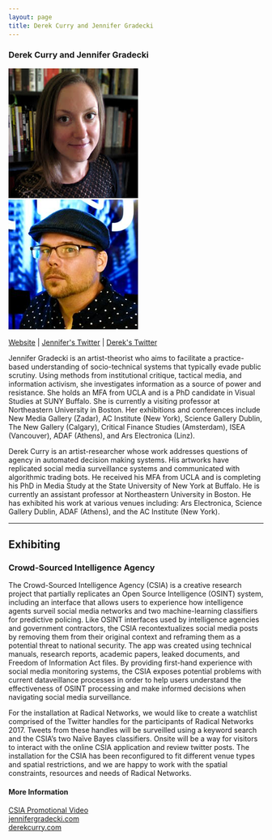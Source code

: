```yaml
---
layout: page
title: Derek Curry and Jennifer Gradecki
---
```

<h3>Derek Curry and Jennifer Gradecki</h3>
<img src="gradecki.jpg" /><img src="Derek_Curry_256.jpg" />
<p><a href="http://www.crowdsourcedintel.org/" target="_blank">Website</a> | <a href="https://twitter.com/jgradecki" target="_blank">Jennifer's Twitter</a> | <a href="https://twitter.com/Derek_C_Curry" target="_blank">Derek's Twitter</a></p>
<p>Jennifer Gradecki is an artist-theorist who aims to facilitate a practice-based understanding of socio-technical systems that typically evade public scrutiny. Using methods from institutional critique, tactical media, and information activism, she investigates information as a source of power and resistance. She holds an MFA from UCLA and is a PhD candidate in Visual Studies at SUNY Buffalo. She is currently a visiting professor at Northeastern University in Boston. Her exhibitions and conferences include New Media Gallery (Zadar), AC Institute (New York), Science Gallery Dublin, The New Gallery (Calgary), Critical Finance Studies (Amsterdam), ISEA (Vancouver), ADAF (Athens), and Ars Electronica (Linz).</p>

<p>Derek Curry is an artist-researcher whose work addresses questions of agency in automated decision making systems. His artworks have replicated social media surveillance systems and communicated with algorithmic trading bots. He received his MFA from UCLA and is completing his PhD in Media Study at the State University of New York at Buffalo. He is currently an assistant professor at Northeastern University in Boston. He has exhibited his work at various venues including: Ars Electronica, Science Gallery Dublin, ADAF (Athens), and the AC Institute (New York).</p>

<hr />
<h2>Exhibiting</h2>
<h3>Crowd-Sourced Intelligence Agency</h3>
<p>The Crowd-Sourced Intelligence Agency (CSIA) is a creative research project that partially replicates an Open Source Intelligence (OSINT) system, including an interface that allows users to experience how intelligence agents surveil social media networks and two machine-learning classifiers for predictive policing. Like OSINT interfaces used by intelligence agencies and government contractors, the CSIA recontextualizes social media posts by removing them from their original context and reframing them as a potential threat to national security. The app was created using technical manuals, research reports, academic papers, leaked documents, and Freedom of Information Act files. By providing first-hand experience with social media monitoring systems, the CSIA exposes potential problems with current dataveillance processes in order to help users understand the effectiveness of OSINT processing and make informed decisions when navigating social media surveillance.</p>

<p>For the installation at Radical Networks, we would like to create a watchlist comprised of the Twitter handles for the participants of Radical Networks 2017. Tweets from these handles will be surveilled using a keyword search and the CSIA’s two Naïve Bayes classifiers. Onsite will be a way for visitors to interact with the online CSIA application and review twitter posts. The installation for the CSIA has been reconfigured to fit different venue types and spatial restrictions, and we are happy to work with the spatial constraints, resources and needs of Radical Networks.</p>

<h4>More Information</h4>
<a href="https://vimeo.com/150759598" target="_blank">CSIA Promotional Video</a><br/>
<a href="http://www.jennifergradecki.com/" target="_blank">jennifergradecki.com</a><br/>
<a href="http://www.derekcurry.com/" target="_blank">derekcurry.com</a>